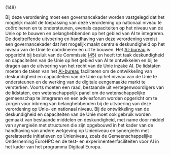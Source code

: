 (148)

Bij deze verordening moet een governancekader worden vastgelegd dat het mogelijk maakt de toepassing van deze verordening op nationaal niveau te coördineren en te ondersteunen, evenals capaciteiten op het niveau van de Unie op te bouwen en belanghebbenden op het gebied van AI te integreren. De doeltreffende uitvoering en handhaving van deze verordening vereist een governancekader dat het mogelijk maakt centrale deskundigheid op het niveau van de Unie te coördineren en uit te bouwen. Het [AI-bureau](a3.md#^aibur) is opgericht bij besluit van de Commissie [(45)](#ntr45-L_202401689NL.000101-E0045) en heeft tot taak deskundigheid en capaciteiten van de Unie op het gebied van AI te ontwikkelen en bij te dragen aan de uitvoering van het recht van de Unie inzake AI. De lidstaten moeten de taken van het [AI-bureau](a3.md#^aibur) faciliteren om de ontwikkeling van deskundigheid en capaciteiten van de Unie op het niveau van de Unie te ondersteunen en de werking van de digitale eengemaakte markt te versterken. Voorts moeten een raad, bestaande uit vertegenwoordigers van de lidstaten, een wetenschappelijk panel om de wetenschappelijke gemeenschap te integreren en een adviesforum worden opgericht om te zorgen voor inbreng van belanghebbenden bij de uitvoering van deze verordening op Unie- en nationaal niveau. Bij de ontwikkeling van de deskundigheid en capaciteiten van de Unie moet ook gebruik worden gemaakt van bestaande middelen en deskundigheid, met name door middel van synergieën met structuren die zijn opgebouwd in het kader van de handhaving van andere wetgeving op Unieniveau en synergieën met gerelateerde initiatieven op Unieniveau, zoals de Gemeenschappelijke Onderneming EuroHPC en de test- en experimenteerfaciliteiten voor AI in het kader van het programma Digitaal Europa.
